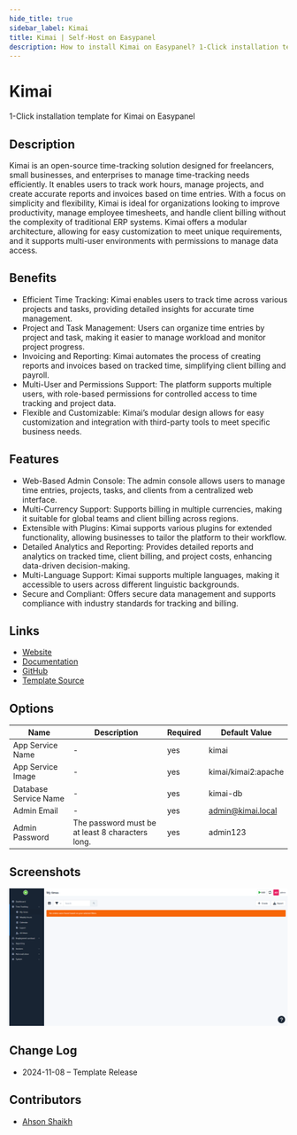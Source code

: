 ```yaml
---
hide_title: true
sidebar_label: Kimai
title: Kimai | Self-Host on Easypanel
description: How to install Kimai on Easypanel? 1-Click installation template for Kimai on Easypanel
---
```


<!-- generated -->

# Kimai

1-Click installation template for Kimai on Easypanel

## Description

Kimai is an open-source time-tracking solution designed for freelancers, small businesses, and enterprises to manage time-tracking needs efficiently. It enables users to track work hours, manage projects, and create accurate reports and invoices based on time entries. With a focus on simplicity and flexibility, Kimai is ideal for organizations looking to improve productivity, manage employee timesheets, and handle client billing without the complexity of traditional ERP systems. Kimai offers a modular architecture, allowing for easy customization to meet unique requirements, and it supports multi-user environments with permissions to manage data access.

## Benefits

- Efficient Time Tracking: Kimai enables users to track time across various projects and tasks, providing detailed insights for accurate time management.
- Project and Task Management: Users can organize time entries by project and task, making it easier to manage workload and monitor project progress.
- Invoicing and Reporting: Kimai automates the process of creating reports and invoices based on tracked time, simplifying client billing and payroll.
- Multi-User and Permissions Support: The platform supports multiple users, with role-based permissions for controlled access to time tracking and project data.
- Flexible and Customizable: Kimai’s modular design allows for easy customization and integration with third-party tools to meet specific business needs.

## Features

- Web-Based Admin Console: The admin console allows users to manage time entries, projects, tasks, and clients from a centralized web interface.
- Multi-Currency Support: Supports billing in multiple currencies, making it suitable for global teams and client billing across regions.
- Extensible with Plugins: Kimai supports various plugins for extended functionality, allowing businesses to tailor the platform to their workflow.
- Detailed Analytics and Reporting: Provides detailed reports and analytics on tracked time, client billing, and project costs, enhancing data-driven decision-making.
- Multi-Language Support: Kimai supports multiple languages, making it accessible to users across different linguistic backgrounds.
- Secure and Compliant: Offers secure data management and supports compliance with industry standards for tracking and billing.

## Links

- [Website](https://www.kimai.org)
- [Documentation](https://www.kimai.org/documentation)
- [GitHub](https://github.com/kimai/kimai)
- [Template Source](https://github.com/easypanel-io/templates/tree/main/templates/kimai)

## Options

Name | Description | Required | Default Value
-|-|-|-
App Service Name | - | yes | kimai
App Service Image | - | yes | kimai/kimai2:apache
Database Service Name | - | yes | kimai-db
Admin Email | - | yes | admin@kimai.local
Admin Password | The password must be at least 8 characters long. | yes | admin123

## Screenshots

![Kimai Screenshot](./assets/screenshot.png)

## Change Log

- 2024-11-08 – Template Release

## Contributors

- [Ahson Shaikh](https://github.com/Ahson-Shaikh)

